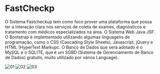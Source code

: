 FastCheckp
========

 O Sistema Fastcheckup tem como foco prover uma plataforma que possa ter a interação clara nos serviços de coleta de exames, diagnósticos e tratamento com médicos especializados na área.
 O Sistema Web Java JSF. 
 O Bootstrap é implementado utilizando algumas linguagens de programação, como o CSS (Cascading Style Sheets), Javascript, jQuery e HTML (HyperText Markupc.
 O Banco de Dados que será adotado é o MySQL e o SQLITE, que é um SGBD (Sistema de Gerenciamento de Banco de Dados) gratuito, muito utilizado por vários
Language).
 
 ![01](https://user-images.githubusercontent.com/5403801/131262754-a9172e58-0d26-488d-a476-ea243b85245a.jpg)
![02](https://user-images.githubusercontent.com/5403801/131263682-bf7bbbb1-8e23-481c-8e9b-7a675b97d2ff.jpg)
![03](https://user-images.githubusercontent.com/5403801/131263737-1a188dec-cd0b-4bc3-aab6-dddb19fee403.jpg)















 


 

 
 
 
